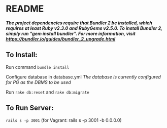 # README

***The project dependencies require that Bundler 2 be installed, which requires at least Ruby v2.3.0 and RubyGems v2.5.0.
To install Bundler 2, simply run "gem install bundler". For more information, visit https://bundler.io/guides/bundler_2_upgrade.html***

## To Install:

Run command `bundle install`

Configure database in database.yml
*The database is currently configured for PG as the DBMS to be used*

Run `rake db:reset` and `rake db:migrate`

## To Run Server:

`rails s -p 3001` (for Vagrant: rails s -p 3001 -b 0.0.0.0)


